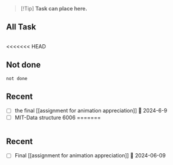> [!Tip] **Task can place here.**
## All Task
```tasks

```

<<<<<<< HEAD
## Not done
```tasks
not done
```
## Recent

- [ ] the final [[assignment for animation appreciation]] 📅 2024-6-9
- [ ] MIT-Data structure 6006
=======
```tasks
```
## Recent
- [ ] Final [[assignment for animation appreciation]] 📅 2024-06-09